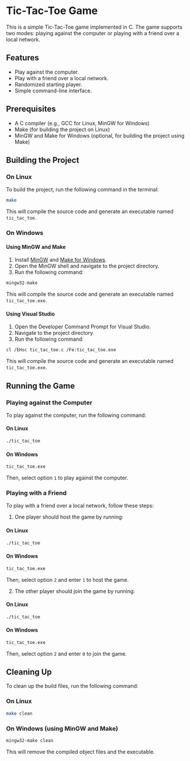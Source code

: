 # Tic-Tac-Toe Game

This is a simple Tic-Tac-Toe game implemented in C. The game supports two modes: playing against the computer or playing with a friend over a local network.

## Features

- Play against the computer.
- Play with a friend over a local network.
- Randomized starting player.
- Simple command-line interface.

## Prerequisites

- A C compiler (e.g., GCC for Linux, MinGW for Windows)
- Make (for building the project on Linux)
- MinGW and Make for Windows (optional, for building the project using Make)

## Building the Project

### On Linux

To build the project, run the following command in the terminal:

```sh
make
```

This will compile the source code and generate an executable named `tic_tac_toe`.

### On Windows

#### Using MinGW and Make

1. Install [MinGW](http://www.mingw.org/) and [Make for Windows](http://gnuwin32.sourceforge.net/packages/make.htm).
2. Open the MinGW shell and navigate to the project directory.
3. Run the following command:

```sh
mingw32-make
```

This will compile the source code and generate an executable named `tic_tac_toe.exe`.

#### Using Visual Studio

1. Open the Developer Command Prompt for Visual Studio.
2. Navigate to the project directory.
3. Run the following command:

```sh
cl /EHsc tic_tac_toe.c /Fe:tic_tac_toe.exe
```

This will compile the source code and generate an executable named `tic_tac_toe.exe`.

## Running the Game

### Playing against the Computer

To play against the computer, run the following command:

#### On Linux

```sh
./tic_tac_toe
```

#### On Windows

```sh
tic_tac_toe.exe
```

Then, select option `1` to play against the computer.

### Playing with a Friend

To play with a friend over a local network, follow these steps:

1. One player should host the game by running:

#### On Linux

```sh
./tic_tac_toe
```

#### On Windows

```sh
tic_tac_toe.exe
```

Then, select option `2` and enter `1` to host the game.

2. The other player should join the game by running:

#### On Linux

```sh
./tic_tac_toe
```

#### On Windows

```sh
tic_tac_toe.exe
```

Then, select option `2` and enter `0` to join the game.

## Cleaning Up

To clean up the build files, run the following command:

### On Linux

```sh
make clean
```

### On Windows (using MinGW and Make)

```sh
mingw32-make clean
```

This will remove the compiled object files and the executable.

